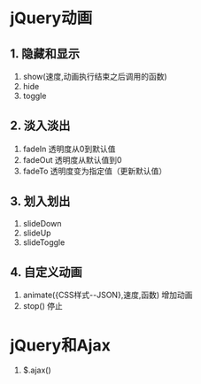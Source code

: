 # jQuery动画
## 1. 隐藏和显示
1. show(速度,动画执行结束之后调用的函数)
2. hide
3. toggle
## 2. 淡入淡出
1. fadeIn  透明度从0到默认值
2. fadeOut 透明度从默认值到0
3. fadeTo 透明度变为指定值（更新默认值）
## 3. 划入划出
1. slideDown
2. slideUp
3. slideToggle
## 4. 自定义动画
1. animate({CSS样式--JSON},速度,函数) 增加动画
2. stop() 停止
# jQuery和Ajax
1. $.ajax()